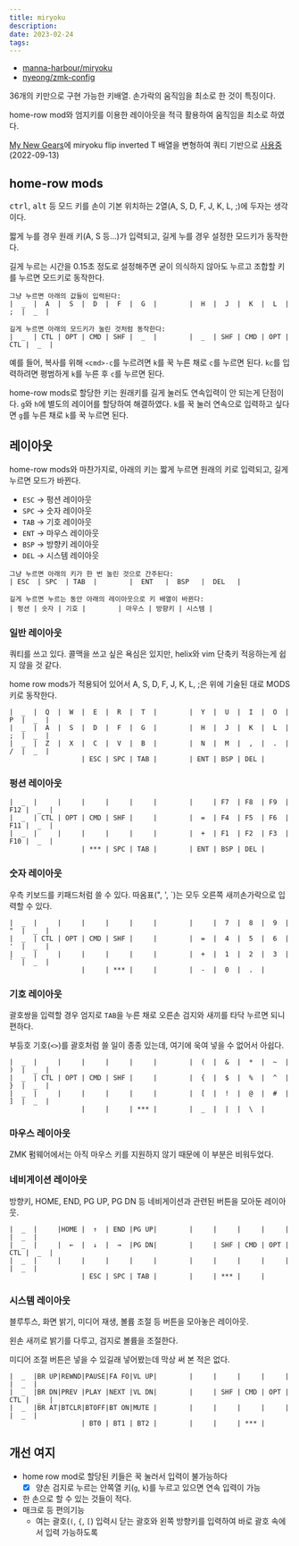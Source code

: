 ```yaml
---
title: miryoku
description: 
date: 2023-02-24
tags:
---
```


- [manna-harbour/miryoku](https://github.com/manna-harbour/miryoku)
- [nyeong/zmk-config](https://github.com/nyeong/zmk-config)

36개의 키만으로 구현 가능한 키배열.
손가락의 움직임을 최소로 한 것이 특징이다.

home-row mod와 엄지키를 이용한 레이아웃을 적극 활용하여 움직임을 최소로 하였다.


[My New Gears](notes/my-new-gears.md#Corne-Keyboard)에 miryoku flip inverted T 배열을 변형하여 쿼티 기반으로
[사용중](https://github.com/nyeong/zmk-config/blob/main/config/corne.keymap) (2022-09-13)

## home-row mods

<kbd>ctrl</kbd>, <kbd>alt</kbd> 등 모드 키를 손이 기본 위치하는 2열(A, S, D, F, J, K, L, ;)에 두자는 생각이다.

짧게 누를 경우 원래 키(A, S 등...)가 입력되고, 길게 누를 경우 설정한 모드키가 동작한다.

길게 누르는 시간을 0.15초 정도로 설정해주면 굳이 의식하지 않아도 누르고 조합할 키를 누르면 모드키로 동작한다.

```
그냥 누르면 아래의 값들이 입력된다:
|  _  |  A  |  S  |  D  |  F  |  G  |        |  H  |  J  |  K  |  L  |  ;  |  _  | 

길게 누르면 아래의 모드키가 눌린 것처럼 동작한다:
|  _  | CTL | OPT | CMD | SHF |  _  |        |  _  | SHF | CMD | OPT | CTL |  _  | 
```

예를 들어, 복사를 위해 `<cmd>-c`를 누르려면 `k`를 꾹 누른 채로 `c`를 누르면 된다.
`kc`를 입력하려면 평범하게 `k`를 누른 후 `c`를 누르면 된다.

home-row mods로 할당한 키는 원래키를 길게 눌러도 연속입력이 안 되는게 단점이다.
`g`와 `h`에 별도의 레이어를 할당하여 해결하였다. `k`를 꾹 눌러 연속으로
입력하고 싶다면 `g`를 누른 채로 `k`를 꾹 누르면 된다.

## 레이아웃

home-row mods와 마찬가지로, 아래의 키는 짧게 누르면 원래의 키로 입력되고,
길게 누르면 모드가 바뀐다.

- `ESC` -> 펑션 레이아웃
- `SPC` -> 숫자 레이아웃
- `TAB` -> 기호 레이아웃
- `ENT` -> 마우스 레이아웃
- `BSP` -> 방향키 레이아웃
- `DEL` -> 시스템 레이아웃

```
그냥 누르면 아래의 키가 한 번 눌린 것으로 간주된다:
| ESC  | SPC  | TAB  |        |  ENT   |  BSP   |  DEL   |

길게 누르면 누르는 동안 아래의 레이아웃으로 키 배열이 바뀐다:
| 펑션 | 숫자 | 기호 |        | 마우스 | 방향키 | 시스템 |
```


### 일반 레이아웃

쿼티를 쓰고 있다. 콜맥을 쓰고 싶은 욕심은 있지만, helix와 vim 단축키 적응하는게
쉽지 않을 것 같다.

home row mods가 적용되어 있어서 A, S, D, F, J, K, L, ;은 위에 기술된 대로 MODS키로 동작한다.

```
|  _  |  Q  |  W  |  E  |  R  |  T  |        |  Y  |  U  |  I  |  O  |  P  |  _  | 
|  _  |  A  |  S  |  D  |  F  |  G  |        |  H  |  J  |  K  |  L  |  ;  |  _  | 
|  _  |  Z  |  X  |  C  |  V  |  B  |        |  N  |  M  |  ,  |  .  |  /  |  _  | 
                  | ESC | SPC | TAB |        | ENT | BSP | DEL |            
```

### 펑션 레이아웃

```
|  _  |     |     |     |     |     |        |     | F7  | F8  | F9  | F12 |  _  | 
|  _  | CTL | OPT | CMD | SHF |     |        |  =  | F4  | F5  | F6  | F11 |  _  | 
|  _  |     |     |     |     |     |        |  +  | F1  | F2  | F3  | F10 |  _  | 
                  | *** | SPC | TAB |        | ENT | BSP | DEL |            
```

### 숫자 레이아웃

우측 키보드를 키패드처럼 쓸 수 있다. 따옴표(", ', `)는 모두 오른쪽 새끼손가락으로 입력할 수 있다.

```
|  _  |     |     |     |     |     |        |     |  7  |  8  |  9  |  "  |  _  | 
|  _  | CTL | OPT | CMD | SHF |     |        |  =  |  4  |  5  |  6  |  '  |  _  | 
|  _  |     |     |     |     |     |        |  +  |  1  |  2  |  3  |  `  |  _  | 
                  |     | *** |     |        |  -  |  0  |  .  |            
```

### 기호 레이아웃

괄호쌍을 입력할 경우 엄지로 `TAB`을 누른 채로 오른손 검지와 새끼를 타닥 누르면
되니 편하다.

부등호 기호(`<>`)를 괄호처럼 쓸 일이 종종 있는데, 여기에 욱여 넣을 수 없어서 아쉽다.

```
|  _  |     |     |     |     |     |        |  (  |  &  |  *  |  ~  |  )  |  _  | 
|  _  | CTL | OPT | CMD | SHF |     |        |  {  |  $  |  %  |  ^  |  }  |  _  | 
|  _  |     |     |     |     |     |        |  [  |  !  |  @  |  #  |  ]  |  _  | 
                  |     |     | *** |        |  _  |  |  |  \  |            
```

### 마우스 레이아웃

ZMK 펌웨어에서는 아직 마우스 키를 지원하지 않기 때문에 이 부분은 비워두었다.

### 네비게이션 레이아웃

방향키, HOME, END, PG UP, PG DN 등 네비게이션과 관련된 버튼을 모아둔 레이아웃.

```
|  _  |     |HOME |  ↑  | END |PG UP|        |     |     |     |     |     |  _  | 
|  _  |     |  ←  |  ↓  |  →  |PG DN|        |     | SHF | CMD | OPT | CTL |  _  | 
|  _  |     |     |     |     |     |        |     |     |     |     |     |  _  | 
                  | ESC | SPC | TAB |        |     | *** |     |            
```

### 시스템 레이아웃

블루투스, 화면 밝기, 미디어 재생, 볼륨 조절 등 버튼을 모아놓은 레이아웃.

왼손 새끼로 밝기를 다루고, 검지로 볼륨을 조절한다.

미디어 조절 버튼은 넣을 수 있길래 넣어봤는데 막상 써 본 적은 없다.

```
|  _  |BR UP|REWND|PAUSE|FA FO|VL UP|        |     |     |     |     |     |  _  | 
|  _  |BR DN|PREV |PLAY |NEXT |VL DN|        |     | SHF | CMD | OPT | CTL |  _  | 
|  _  |BR AT|BTCLR|BTOFF|BT ON|MUTE |        |     |     |     |     |     |  _  | 
                  | BT0 | BT1 | BT2 |        |     |     | *** |            
```

## 개선 여지

- home row mod로 할당된 키들은 꾹 눌러서 입력이 불가능하다
  - [x] 양손 검지로 누르는 안쪽열 키(`g`, `k`)를 누르고 있으면 연속 입력이 가능
- 한 손으로 할 수 있는 것들이 적다.
- 매크로 등 편의기능
  - 여는 괄호(`(`, `{`, `[`) 입력시 닫는 괄호와 왼쪽 방향키를 입력하여 바로 괄호 속에서 입력 가능하도록
